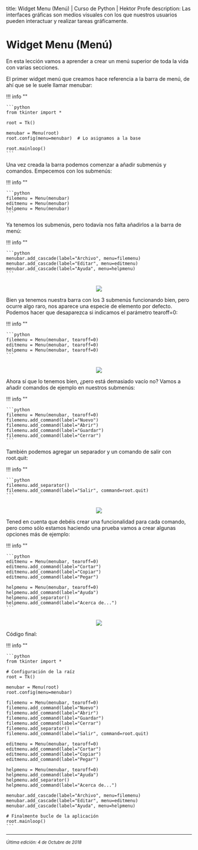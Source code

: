 title: Widget Menu (Menú) | Curso de Python | Hektor Profe
description: Las interfaces gráficas son medios visuales con los que nuestros usuarios pueden interactuar y realizar tareas gráficamente.

# Widget Menu (Menú)

En esta lección vamos a aprender a crear un menú superior de toda la vida con varias secciones. 

El primer widget menú que creamos hace referencia a la barra de menú, de ahí que se le suele llamar menubar:

!!! info "" 

    ```python
    from tkinter import *

    root = Tk()

    menubar = Menu(root)
    root.config(menu=menubar)  # Lo asignamos a la base

    root.mainloop()
    ```

Una vez creada la barra podemos comenzar a añadir submenús y comandos. Empecemos con los submenús:

!!! info "" 

    ```python
	filemenu = Menu(menubar)
	editmenu = Menu(menubar)
	helpmenu = Menu(menubar)
    ```

Ya tenemos los submenús, pero todavía nos falta añadirlos a la barra de menú:

!!! info "" 

    ```python
	menubar.add_cascade(label="Archivo", menu=filemenu)
	menubar.add_cascade(label="Editar", menu=editmenu)
	menubar.add_cascade(label="Ayuda", menu=helpmenu)
    ```

<div style="text-align:center;margin-top:25px"><img src="{{cdn}}/images/tkinter/16.png"/></div>

Bien ya tenemos nuestra barra con los 3 submenús funcionando bien, pero ocurre algo raro, nos aparece una especie de elemento por defecto. Podemos hacer que desaparezca si indicamos el parámetro tearoff=0:

!!! info "" 

    ```python
	filemenu = Menu(menubar, tearoff=0)
	editmenu = Menu(menubar, tearoff=0)
	helpmenu = Menu(menubar, tearoff=0)
    ```

<div style="text-align:center;margin-top:25px"><img src="{{cdn}}/images/tkinter/17.png"/></div>

Ahora  sí que lo tenemos bien, ¿pero está demasiado vacío no? Vamos a añadir comandos de ejemplo en nuestros submenús:

!!! info "" 

    ```python
    filemenu = Menu(menubar, tearoff=0)
    filemenu.add_command(label="Nuevo")
    filemenu.add_command(label="Abrir")
    filemenu.add_command(label="Guardar")
    filemenu.add_command(label="Cerrar")
    ```

También podemos agregar un separador y un comando de salir con root.quit:

!!! info "" 

    ```python
    filemenu.add_separator()
    filemenu.add_command(label="Salir", command=root.quit)
    ```

<div style="text-align:center;margin-top:25px"><img src="{{cdn}}/images/tkinter/18.png"/></div>

Tened en cuenta que debéis crear una funcionalidad para cada comando, pero como sólo estamos haciendo una prueba vamos a crear algunas opciones más de ejemplo:

!!! info "" 

    ```python
    editmenu = Menu(menubar, tearoff=0)
    editmenu.add_command(label="Cortar")
    editmenu.add_command(label="Copiar")
    editmenu.add_command(label="Pegar")

    helpmenu = Menu(menubar, tearoff=0)
    helpmenu.add_command(label="Ayuda")
    helpmenu.add_separator()
    helpmenu.add_command(label="Acerca de...")
    ```

<div style="text-align:center;margin-top:25px"><img src="{{cdn}}/images/tkinter/19.png"/></div>

Código final:

!!! info "" 

    ```python
    from tkinter import *

    # Configuración de la raíz
    root = Tk()

    menubar = Menu(root)
    root.config(menu=menubar)

    filemenu = Menu(menubar, tearoff=0)
    filemenu.add_command(label="Nuevo")
    filemenu.add_command(label="Abrir")
    filemenu.add_command(label="Guardar")
    filemenu.add_command(label="Cerrar")
    filemenu.add_separator()
    filemenu.add_command(label="Salir", command=root.quit)

    editmenu = Menu(menubar, tearoff=0)
    editmenu.add_command(label="Cortar")
    editmenu.add_command(label="Copiar")
    editmenu.add_command(label="Pegar")

    helpmenu = Menu(menubar, tearoff=0)
    helpmenu.add_command(label="Ayuda")
    helpmenu.add_separator()
    helpmenu.add_command(label="Acerca de...")

    menubar.add_cascade(label="Archivo", menu=filemenu)
    menubar.add_cascade(label="Editar", menu=editmenu)
    menubar.add_cascade(label="Ayuda", menu=helpmenu)

    # Finalmente bucle de la aplicación
    root.mainloop()
    ```

___
<small class="edited"><i>Última edición: 4 de Octubre de 2018</i></small>